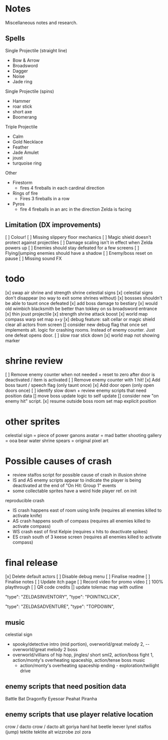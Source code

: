 # Notes
Miscellaneous notes and research.

## Spells

Single Projectile (straight line)
- Bow & Arrow
- Broadsword
- Dagger
- Noise
- Jade ring

Single Projectile (spins)
- Hammer
- roar stick
- short axe
- Boomerang

Triple Projectile
- Calm
- Gold Necklace
- Feather
- Jade Amulet
- joust
- turquoise ring

Other
- Firestorm
    - fires 4 fireballs in each cardinal direction
- Rings of fire
    - Fires 3 fireballs in a row
- Pyros
    - fire 4 fireballs in an arc in the direction Zelda is facing
## Limitation (DX improvements)
[ ] Colour!
[ ] Missing slippery floor mechanics
[ ] Magic shield doesn't protect against projectiles
[ ] Damage scaling isn't in effect when Zelda powers up
[ ] Enemies should stay defeated for a few screens
[ ] Flying/jumping enemies should have a shadow
[ ] Enemy/boss reset on pause
[ ] Missing sound FX

todo
====
[x] swap air shrine and strength shrine celestial signs
[x] celestial signs don't disappear (no way to exit some shrines without)
[x] bossses shouldn't be able to taunt once defeated
[x] add boss damage to bestiary
[x] would old wimbich blacksmith be better than tokkey on ss broadsword entrance
[x] thin joust projectile
[x] strength shrine attack boost
[x] world map compass warp set map x+y
[x] debug feature: salt cellar or magic shield clear all actors from screen
[\] consider new debug flag that once set implements alt. logic for crashing rooms. Instead of enemy counter. Just one defeat opens door.
[ ] slow roar stick down
[x] world map not showing marker

shrine review
=============

[ ] Remove enemy counter when not needed + reset to zero after door is deactivated / item is activated
[ ] Remove enemy counter with 1 hit!
[x] Add boss taunt / speech flag (only taunt once)
[x] Add door open (only open doors once)
[ ] identify slow down + review enemy scripts that need position data
[\] move boss update logic to self update
[\] consider new "on enemy hit" script.
[x] resume outside boss room set map explicit position

other sprites
=============
celestial sign = piece of power
ganons avatar = mad batter
shooting gallery = ooa bear
water shrine spears = original pixel art

Possible causes of crash
========================
- review stalfos script for possible cause of crash in illusion shrine
- IS and AS enemy scripts appear to indicate the player is being deactivated at the end of "On Hit: Group 1" events
- some collectable sprites have a weird hide player ref. on init

reproducible crash
- IS crash happens east of room using knife (requires all enemies killed to activate knife)
- AS crash happens south of compass (requires all enemies killed to activate compass)
- WS crash east of first Kelpie (requires x hits to deactivate spikes)
- ES crash south of 3 keese screen (requires all enemies killed to activate compass)


final release
=============

[x] Delete default actors
[ ] Disable debug menu
[ ] Finalise readme
[ ] Finalise notes
[ ] Update itch page
[ ] Record video for promo video
[ ] 100% playthrough
[ ] QR code credits
[\] update tolemac map with outline


"type": "ZELDASINVENTORY",
"type": "POINTNCLICK",

"type": "ZELDASADVENTURE",
"type": "TOPDOWN",

music
-----
celestial sign
- spooky/detective intro (mid portion), overworld/great melody 2, 
-- overworld/great melody 2
boss
- overworld/villians of hip hop, jingles/ short sml2, action/boss fight 1, action/monty's overheating spaceship, action/tense boss music
    - action/monty's overheating spaceship
ending - exploration/twilight drive


enemy scripts that need position data
-------------------------------------
Battle Bat
Dragonfly
Eyesoar
Peahat
Piranha

enemy scripts that use player relative location
-----------------------------------------------
crow / dacto
crow / dacto alt
goriya
hard hat beetle
leever
lynel
stalfos (jump)
tektite
tektite alt
wizzrobe
zol
zora
